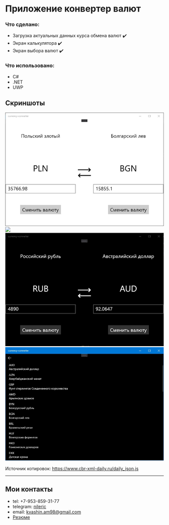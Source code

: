 # Приложение конвертер валют

### Что сделано:
* Загрузка актуальных данных курса обмена валют :heavy_check_mark:
* Экран калькулятора :heavy_check_mark:
* Экран выбора валют :heavy_check_mark:

### Что использовано: 
* C#
* .NET
* UWP

## Скриншоты
![](/preview/main-light.jpg)
![](/preview/list-light.png)
![](/preview/main-dark.jpg)
![](/preview/list-dark.jpg)

Источник котировок: https://www.cbr-xml-daily.ru/daily_json.js

***

## Мои контакты
* tel: +7-953-859-31-77
* telegram: [nileric](https://t.me/nileric)
* email: kvashin.am98@gmail.com
* [Резюме](https://novosibirsk.hh.ru/resume/bf383a82ff07e28a5f0039ed1f39626d6d4859)